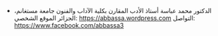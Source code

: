 * الدكتور محمد عباسة أستاذ الأدب المقارن بكلية الآداب والفنون جامعة مستغانم، الجزائر
الموقع الشخصي:
https://abbassa.wordpress.com
التواصل:
https://www.facebook.com/abbassa3
